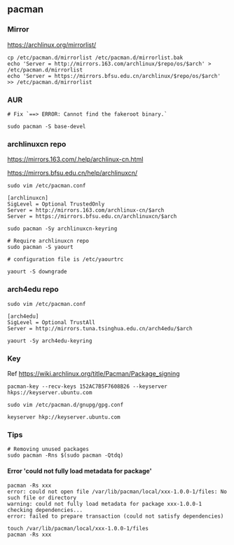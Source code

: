 ## pacman

### Mirror

https://archlinux.org/mirrorlist/

```
cp /etc/pacman.d/mirrorlist /etc/pacman.d/mirrorlist.bak
echo 'Server = http://mirrors.163.com/archlinux/$repo/os/$arch' > /etc/pacman.d/mirrorlist
echo 'Server = https://mirrors.bfsu.edu.cn/archlinux/$repo/os/$arch' >> /etc/pacman.d/mirrorlist
```

### AUR

```
# Fix `==> ERROR: Cannot find the fakeroot binary.`

sudo pacman -S base-devel
```

### archlinuxcn repo

https://mirrors.163.com/.help/archlinux-cn.html

https://mirrors.bfsu.edu.cn/help/archlinuxcn/

```
sudo vim /etc/pacman.conf

[archlinuxcn]
SigLevel = Optional TrustedOnly
Server = http://mirrors.163.com/archlinux-cn/$arch
Server = https://mirrors.bfsu.edu.cn/archlinuxcn/$arch
```

```
sudo pacman -Sy archlinuxcn-keyring
```

```
# Require archlinuxcn repo
sudo pacman -S yaourt

# configuration file is /etc/yaourtrc
```

```
yaourt -S downgrade
```

### arch4edu repo

```
sudo vim /etc/pacman.conf

[arch4edu]
SigLevel = Optional TrustAll
Server = http://mirrors.tuna.tsinghua.edu.cn/arch4edu/$arch
```

```
yaourt -Sy arch4edu-keyring
```

### Key

Ref https://wiki.archlinux.org/title/Pacman/Package_signing

```
pacman-key --recv-keys 152AC7B5F7608B26 --keyserver hkps://keyserver.ubuntu.com
```

```
sudo vim /etc/pacman.d/gnupg/gpg.conf

keyserver hkp://keyserver.ubuntu.com
```

### Tips

```
# Removing unused packages
sudo pacman -Rns $(sudo pacman -Qtdq)
```

#### Error 'could not fully load metadata for package'

```
pacman -Rs xxx
error: could not open file /var/lib/pacman/local/xxx-1.0.0-1/files: No such file or directory
warning: could not fully load metadata for package xxx-1.0.0-1
checking dependencies...
error: failed to prepare transaction (could not satisfy dependencies)
```

```
touch /var/lib/pacman/local/xxx-1.0.0-1/files
pacman -Rs xxx
```
